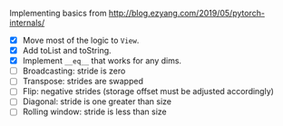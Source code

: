 Implementing basics from http://blog.ezyang.com/2019/05/pytorch-internals/

- [x] Move most of the logic to `View`.
- [x] Add toList and toString.
- [x] Implement `__eq__` that works for any dims. 
- [ ] Broadcasting: stride is zero
- [ ] Transpose: strides are swapped
- [ ] Flip: negative strides (storage offset must be adjusted accordingly)
- [ ] Diagonal: stride is one greater than size
- [ ] Rolling window: stride is less than size
